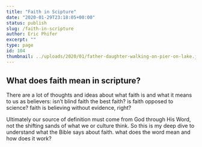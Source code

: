 ```yaml
---
title: "Faith in Scipture"
date: "2020-01-29T23:18:05+00:00"
status: publish
slug: /faith-in-scripture
author: Eric Phifer
excerpt: ""
type: page
id: 104
thumbnail: ../uploads/2020/01/father-daughter-walking-on-pier-on-lake.jpg
---
```


## What does faith mean in scripture?

There are a lot of thoughts and ideas about what faith is and what it means to us as believers: isn’t blind faith the best faith? is faith opposed to science? faith is believing without evidence, right?

Ultimately our source of definition must come from God through His Word, not the shifting sands of what we or culture think. So this is my deep dive to understand what the Bible says about faith. what does the word mean and how does it work?
